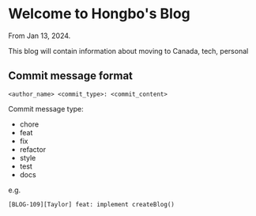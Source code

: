 # Welcome to Hongbo's Blog

From Jan 13, 2024.

This blog will contain information about moving to Canada, tech, personal 


## Commit message format
```
<author_name> <commit_type>: <commit_content>
```

Commit message type:
- chore
- feat
- fix
- refactor
- style
- test
- docs

e.g.
```
[BLOG-109][Taylor] feat: implement createBlog()
```
